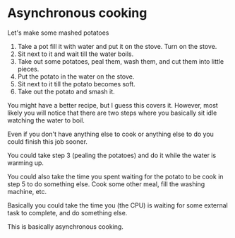 # Asynchronous cooking

Let's make some mashed potatoes

1. Take a pot fill it with water and put it on the stove. Turn on the stove.
1. Sit next to it and wait till the water boils.
1. Take out some potatoes, peal them, wash them, and cut them into little pieces.
1. Put the potato in the water on the stove.
1. Sit next to it till the potato becomes soft.
1. Take out the potato and smash it.

You might have a better recipe, but I guess this covers it. However, most likely you will notice that there are two steps where you basically sit idle watching the water to boil.

Even if you don't have anything else to cook or anything else to do you could finish this job sooner.

You could take step 3 (pealing the potatoes) and do it while the water is warming up.

You could also take the time you spent waiting for the potato to be cook in step 5 to do something else. Cook some other meal, fill the washing machine, etc.

Basically you could take the time you (the CPU) is waiting for some external task to complete, and do something else.

This is basically asynchronous cooking.


